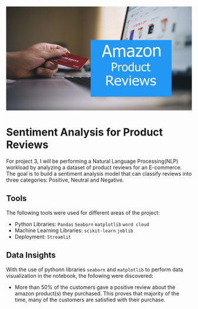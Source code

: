![picture](https://github.com/Odeyiany2/FLiT-Apprenticeship-Data-Science-Projects/blob/main/Project_3%20Sentiment-Analysis-for-Product-Reviews/ama.jpg)
# Sentiment Analysis for Product Reviews
For project 3, I will be performing a Natural Language Processing(NLP) workload by analyzing a dataset of product reviews for an E-commerce. 
The goal is to build a sentiment analysis model that can classify reviews into three categories: Positive, Neutral and Negative.

## Tools 
The following tools were used for different areas of the project:
* Python Libraries: `Pandas` `Seaborn` `matplotlib` `word cloud`
* Machine Learning Libraries: `scikit-learn` `joblib`
* Deployment: `Streamlit`

## Data Insights
With the use of pythonn libraries  `seaborn` and `matplotlib` to perform data visualization in the notebook, the following were discovered:
* More than 50% of the customers gave a positive review about the amazon product(s) they purchased. This proves that majority of the time,
  many of the customers are satisfied with their purchase.
